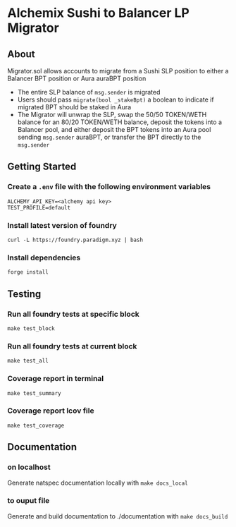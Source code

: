 # Alchemix Sushi to Balancer LP Migrator

## About

Migrator.sol allows accounts to migrate from a Sushi SLP position to either a Balancer BPT position or Aura auraBPT position

-   The entire SLP balance of `msg.sender` is migrated
-   Users should pass `migrate(bool _stakeBpt)` a boolean to indicate if migrated BPT should be staked in Aura
-   The Migrator will unwrap the SLP, swap the 50/50 TOKEN/WETH balance for an 80/20 TOKEN/WETH balance, deposit the tokens into a Balancer pool, and either deposit the BPT tokens into an Aura pool sending `msg.sender` auraBPT, or transfer the BPT directly to the `msg.sender`

## Getting Started

### Create a `.env` file with the following environment variables

```
ALCHEMY_API_KEY=<alchemy api key>
TEST_PROFILE=default
```

### Install latest version of foundry

`curl -L https://foundry.paradigm.xyz | bash`

### Install dependencies

`forge install`

## Testing

### Run all foundry tests at specific block

`make test_block`

### Run all foundry tests at current block

`make test_all`

### Coverage report in terminal

`make test_summary`

### Coverage report lcov file

`make test_coverage`

## Documentation

### on localhost

Generate natspec documentation locally with `make docs_local`

### to ouput file

Generate and build documentation to ./documentation with `make docs_build`

